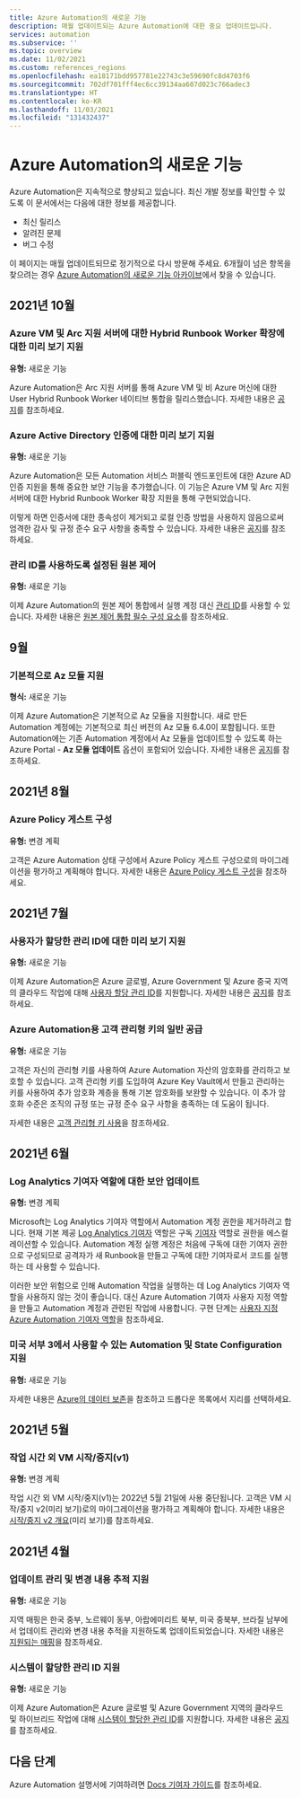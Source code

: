 ```yaml
---
title: Azure Automation의 새로운 기능
description: 매월 업데이트되는 Azure Automation에 대한 중요 업데이트입니다.
services: automation
ms.subservice: ''
ms.topic: overview
ms.date: 11/02/2021
ms.custom: references_regions
ms.openlocfilehash: ea18171bdd957781e22743c3e59690fc8d4703f6
ms.sourcegitcommit: 702df701fff4ec6cc39134aa607d023c766adec3
ms.translationtype: HT
ms.contentlocale: ko-KR
ms.lasthandoff: 11/03/2021
ms.locfileid: "131432437"
---
```

# <a name="whats-new-in-azure-automation"></a>Azure Automation의 새로운 기능

Azure Automation은 지속적으로 향상되고 있습니다. 최신 개발 정보를 확인할 수 있도록 이 문서에서는 다음에 대한 정보를 제공합니다.

- 최신 릴리스
- 알려진 문제
- 버그 수정

이 페이지는 매월 업데이트되므로 정기적으로 다시 방문해 주세요. 6개월이 넘은 항목을 찾으려는 경우 [Azure Automation의 새로운 기능 아카이브](whats-new-archive.md)에서 찾을 수 있습니다.

## <a name="october-2021"></a>2021년 10월

### <a name="preview-support-for-hybrid-runbook-worker-extension-for-azure-vms-and-arc-enabled-servers"></a>Azure VM 및 Arc 지원 서버에 대한 Hybrid Runbook Worker 확장에 대한 미리 보기 지원

**유형:** 새로운 기능

Azure Automation은 Arc 지원 서버를 통해 Azure VM 및 비 Azure 머신에 대한 User Hybrid Runbook Worker 네이티브 통합을 릴리스했습니다. 자세한 내용은 [공지](https://azure.microsoft.com/updates/automation-user-hybrid-extension-support)를 참조하세요.

### <a name="preview-support-for-azure-active-directory-authentication"></a>Azure Active Directory 인증에 대한 미리 보기 지원

**유형:** 새로운 기능

Azure Automation은 모든 Automation 서비스 퍼블릭 엔드포인트에 대한 Azure AD 인증 지원을 통해 중요한 보안 기능을 추가했습니다. 이 기능은 Azure VM 및 Arc 지원 서버에 대한 Hybrid Runbook Worker 확장 지원을 통해 구현되었습니다.

이렇게 하면 인증서에 대한 종속성이 제거되고 로컬 인증 방법을 사용하지 않음으로써 엄격한 감사 및 규정 준수 요구 사항을 충족할 수 있습니다. 자세한 내용은 [공지](https://azure.microsoft.com/updates/automation-user-hybrid-extension-support)를 참조하세요.

### <a name="source-control-enabled-to-use-managed-identities"></a>관리 ID를 사용하도록 설정된 원본 제어

**유형:** 새로운 기능

이제 Azure Automation의 원본 제어 통합에서 실행 계정 대신 [관리 ID](automation-security-overview.md#managed-identities)를 사용할 수 있습니다. 자세한 내용은 [원본 제어 통합 필수 구성 요소](source-control-integration.md#prerequisites)를 참조하세요.

## <a name="september"></a>9월

### <a name="support-for-az-modules-by-default"></a>기본적으로 Az 모듈 지원

**형식:** 새로운 기능

이제 Azure Automation은 기본적으로 Az 모듈을 지원합니다. 새로 만든 Automation 계정에는 기본적으로 최신 버전의 Az 모듈 6.4.0이 포함됩니다. 또한 Automation에는 기존 Automation 계정에서 Az 모듈을 업데이트할 수 있도록 하는 Azure Portal - **Az 모듈 업데이트** 옵션이 포함되어 있습니다. 자세한 내용은 [공지](https://azure.microsoft.com/updates/azure-automation-az-module-support)를 참조하세요.

## <a name="august-2021"></a>2021년 8월

### <a name="azure-policy-guest-configuration"></a>Azure Policy 게스트 구성

**유형:** 변경 계획

고객은 Azure Automation 상태 구성에서 Azure Policy 게스트 구성으로의 마이그레이션을 평가하고 계획해야 합니다. 자세한 내용은 [Azure Policy 게스트 구성](../governance/policy/concepts/guest-configuration.md)을 참조하세요.

## <a name="july-2021"></a>2021년 7월

### <a name="preview-support-for-user-assigned-managed-identity"></a>사용자가 할당한 관리 ID에 대한 미리 보기 지원

**유형:** 새로운 기능

이제 Azure Automation은 Azure 글로벌, Azure Government 및 Azure 중국 지역의 클라우드 작업에 대해 [사용자 할당 관리 ID](automation-secure-asset-encryption.md)를 지원합니다. 자세한 내용은 [공지](https://azure.microsoft.com/updates/azure-automation-user-assigned-identities/)를 참조하세요.

### <a name="general-availability-of-customer-managed-keys-for-azure-automation"></a>Azure Automation용 고객 관리형 키의 일반 공급

**유형:** 새로운 기능

고객은 자신의 관리형 키를 사용하여 Azure Automation 자산의 암호화를 관리하고 보호할 수 있습니다. 고객 관리형 키를 도입하여 Azure Key Vault에서 만들고 관리하는 키를 사용하여 추가 암호화 계층을 통해 기본 암호화를 보완할 수 있습니다. 이 추가 암호화 수준은 조직의 규정 또는 규정 준수 요구 사항을 충족하는 데 도움이 됩니다.

자세한 내용은 [고객 관리형 키 사용](automation-secure-asset-encryption.md#use-of-customer-managed-keys-for-an-automation-account)을 참조하세요.

## <a name="june-2021"></a>2021년 6월

### <a name="security-update-for-log-analytics-contributor-role"></a>Log Analytics 기여자 역할에 대한 보안 업데이트

**유형:** 변경 계획

Microsoft는 Log Analytics 기여자 역할에서 Automation 계정 권한을 제거하려고 합니다. 현재 기본 제공 [Log Analytics 기여자](./automation-role-based-access-control.md#log-analytics-contributor) 역할은 구독 [기여자](./../role-based-access-control/built-in-roles.md#contributor) 역할로 권한을 에스컬레이션할 수 있습니다. Automation 계정 실행 계정은 처음에 구독에 대한 기여자 권한으로 구성되므로 공격자가 새 Runbook을 만들고 구독에 대한 기여자로서 코드를 실행하는 데 사용할 수 있습니다.

이러한 보안 위험으로 인해 Automation 작업을 실행하는 데 Log Analytics 기여자 역할을 사용하지 않는 것이 좋습니다. 대신 Azure Automation 기여자 사용자 지정 역할을 만들고 Automation 계정과 관련된 작업에 사용합니다. 구현 단계는 [사용자 지정 Azure Automation 기여자 역할](./automation-role-based-access-control.md#custom-azure-automation-contributor-role)을 참조하세요.

### <a name="support-for-automation-and-state-configuration-available-in-west-us-3"></a>미국 서부 3에서 사용할 수 있는 Automation 및 State Configuration 지원

**유형:** 새로운 기능

자세한 내용은 [Azure의 데이터 보존](https://azure.microsoft.com/global-infrastructure/data-residency/)을 참조하고 드롭다운 목록에서 지리를 선택하세요.

## <a name="may-2021"></a>2021년 5월

### <a name="startstop-vms-during-off-hours-v1"></a>작업 시간 외 VM 시작/중지(v1)

**유형:** 변경 계획

작업 시간 외 VM 시작/중지(v1)는 2022년 5월 21일에 사용 중단됩니다. 고객은 VM 시작/중지 v2(미리 보기)로의 마이그레이션을 평가하고 계획해야 합니다. 자세한 내용은 [시작/중지 v2 개요](../azure-functions/start-stop-vms/overview.md)(미리 보기)를 참조하세요.

## <a name="april-2021"></a>2021년 4월

### <a name="support-for-update-management-and-change-tracking"></a>업데이트 관리 및 변경 내용 추적 지원

**유형:** 새로운 기능

지역 매핑은 한국 중부, 노르웨이 동부, 아랍에미리트 북부, 미국 중북부, 브라질 남부에서 업데이트 관리와 변경 내용 추적을 지원하도록 업데이트되었습니다. 자세한 내용은 [지원되는 매핑](./how-to/region-mappings.md#supported-mappings)을 참조하세요.

### <a name="support-for-system-assigned-managed-identities"></a>시스템이 할당한 관리 ID 지원

**유형:** 새로운 기능

이제 Azure Automation은 Azure 글로벌 및 Azure Government 지역의 클라우드 및 하이브리드 작업에 대해 [시스템이 할당한 관리 ID](./automation-security-overview.md#managed-identities)를 지원합니다. 자세한 내용은 [공지](https://azure.microsoft.com/updates/azure-automation-system-assigned-managed-identities/)를 참조하세요.

## <a name="next-steps"></a>다음 단계

Azure Automation 설명서에 기여하려면 [Docs 기여자 가이드](/contribute/)를 참조하세요.
